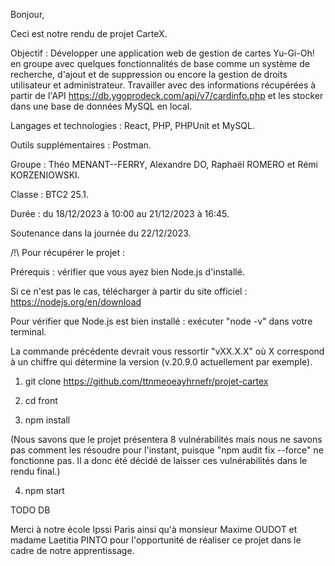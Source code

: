 Bonjour,

Ceci est notre rendu de projet CarteX.

Objectif : Développer une application web de gestion de cartes Yu-Gi-Oh! en groupe avec quelques fonctionnalités de base comme un système de recherche, d'ajout et de suppression ou encore la gestion de droits utilisateur et administrateur. Travailler avec des informations récupérées à partir de l'API https://db.ygoprodeck.com/api/v7/cardinfo.php et les stocker dans une base de données MySQL en local.

Langages et technologies : React, PHP, PHPUnit et MySQL.

Outils supplémentaires : Postman.

Groupe : Théo MENANT--FERRY, Alexandre DO, Raphaël ROMERO et Rémi KORZENIOWSKI.

Classe : BTC2 25.1.

Durée : du 18/12/2023 à 10:00 au 21/12/2023 à 16:45.

Soutenance dans la journée du 22/12/2023.

/!\ Pour récupérer le projet :

Prérequis : vérifier que vous ayez bien Node.js d'installé.

Si ce n'est pas le cas, télécharger à partir du site officiel : https://nodejs.org/en/download

Pour vérifier que Node.js est bien installé : exécuter "node -v" dans votre terminal.

La commande précédente devrait vous ressortir "vXX.X.X" où X correspond à un chiffre qui détermine la version (v.20.9.0 actuellement par exemple).

1. git clone https://github.com/ttnmeoeayhrnefr/projet-cartex

2. cd front

3. npm install

(Nous savons que le projet présentera 8 vulnérabilités mais nous ne savons pas comment les résoudre pour l'instant, puisque "npm audit fix --force" ne fonctionne pas. Il a donc été décidé de laisser ces vulnérabilités dans le rendu final.)

4. npm start

TODO DB

Merci à notre école Ipssi Paris ainsi qu'à monsieur Maxime OUDOT et madame Laetitia PINTO pour l'opportunité de réaliser ce projet dans le cadre de notre apprentissage.
